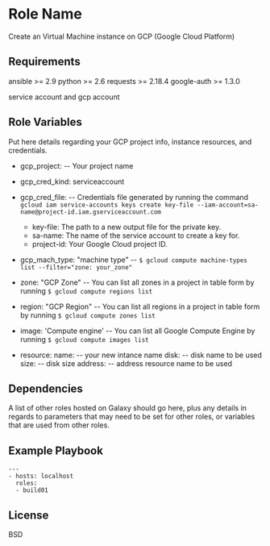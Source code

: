 Role Name
=========

Create an Virtual Machine instance on GCP (Google Cloud Platform)

Requirements
------------

ansible >= 2.9
python >= 2.6
requests >= 2.18.4
google-auth >= 1.3.0

service account and gcp account

Role Variables
--------------

Put here details regarding your GCP project info, instance resources, and credentials.    

- gcp_project: -- Your project name
- gcp_cred_kind: serviceaccount
- gcp_cred_file: -- Credentials file generated by running the command ``` gcloud iam service-accounts keys create key-file --iam-account=sa-name@project-id.iam.gserviceaccount.com ```

	* key-file: The path to a new output file for the private key.
	* sa-name: The name of the service account to create a key for.
	* project-id: Your Google Cloud project ID.  

- gcp_mach_type: "machine type" -- ``` $ gcloud compute machine-types list --filter="zone: your_zone" ```
- zone: "GCP Zone" -- You can list all zones in a project in table form by running ``` $ gcloud compute regions list ``` 
- region: "GCP Region" -- You can list all regions in a project in table form by running ``` $ gcloud compute zones list ```
- image: 'Compute engine' -- You can list all Google Compute Engine by running ``` $ gcloud compute images list ```
- resource:
       name: -- your new intance name
       disk: -- disk name to be used 
       size: -- disk size
       address: -- address resource name to be used

Dependencies
------------

A list of other roles hosted on Galaxy should go here, plus any details in regards to parameters that may need to be set for other roles, or variables that are used from other roles.

Example Playbook
----------------

```
---
- hosts: localhost
  roles:
  - build01
```

License
-------

BSD
